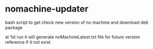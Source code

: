 # nomachine-updater
bash script to get check new version of no machine and download deb package


at 1st run it will generate noMachineLatest.txt file for future version reference if it not exist
